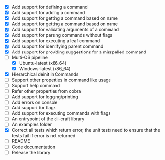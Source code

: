 - [X] Add support for defining a command
- [X] Add support for adding a command
- [X] Add support for getting a command based on name
- [X] Add support for getting a command based on name
- [X] Add support for validating arguments of a command
- [X] Add support for parsing commands without flags
- [X] Add support for executing a leaf command
- [X] Add support for identifying parent command
- [X] Add support for providing suggestions for a misspelled command
- [ ] Multi-OS pipeline
    - [X] Ubuntu-latest (x86_64)
    - [X] Windows-latest (x86_64)
- [X] Hierarchical deinit in Commands
- [ ] Support other properties in command like usage
- [ ] Support help command
- [ ] Refer other properties from cobra
- [ ] Add support for logging/printing
- [ ] Add errors on console 
- [ ] Add support for flags
- [ ] Add support for executing commands with flags
- [ ] An entrypoint of the cli-craft library
- [ ] An examples folder
- [X] Correct all tests which return error, the unit tests need to ensure that the tests fail if error is not returned
- [ ] README
- [ ] Code documentation
- [ ] Release the library